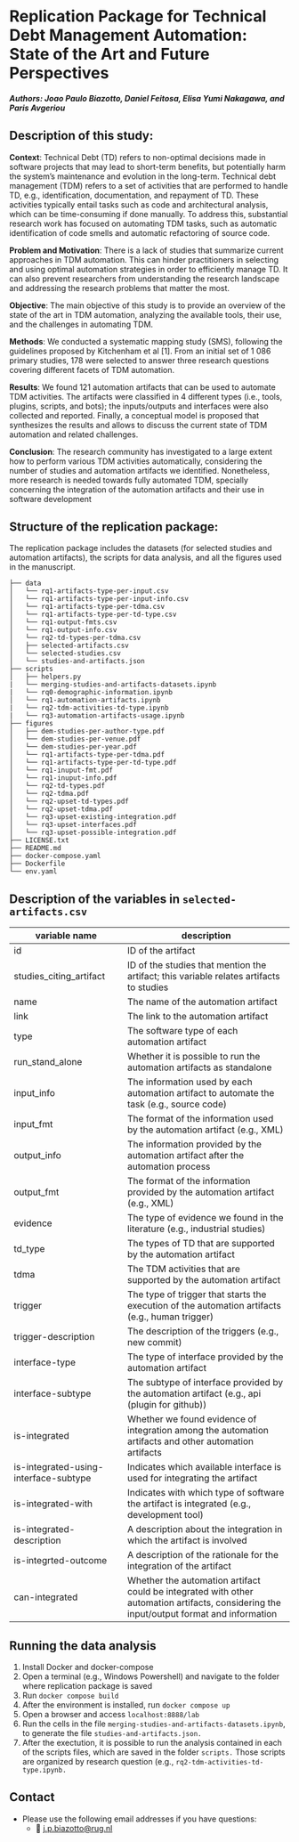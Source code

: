 # Replication Package for Technical Debt Management Automation: State of the Art and Future Perspectives

##### Authors: Joao Paulo Biazotto, Daniel Feitosa, Elisa Yumi Nakagawa, and Paris Avgeriou

## Description of this study:

__Context__: Technical Debt (TD) refers to non-optimal decisions made in software projects
that may lead to short-term benefits, but potentially harm the system’s maintenance
and evolution in the long-term. Technical debt management (TDM) refers to a set of
activities that are performed to handle TD, e.g., identification, documentation, and
repayment of TD. These activities typically entail tasks such as code and architectural
analysis, which can be time-consuming if done manually. To address this, substantial
research work has focused on automating TDM tasks, such as automatic identification
of code smells and automatic refactoring of source code.

__Problem and Motivation__: There is a lack of studies that summarize current
approaches in TDM automation. This can hinder practitioners in selecting and using
optimal automation strategies in order to efficiently manage TD. It can also prevent
researchers from understanding the research landscape and addressing the research
problems that matter the most.

__Objective__: The main objective of this study is to provide an overview of the state of the
art in TDM automation, analyzing the available tools, their use, and the challenges in
automating TDM.

__Methods__: We conducted a systematic mapping study (SMS), following the guidelines
proposed by Kitchenham et al [1]. From an initial set of 1 086 primary studies, 178 were
selected to answer three research questions covering different facets of TDM
automation.

__Results__: We found 121 automation artifacts that can be used to automate TDM
activities. The artifacts were classified in 4 different types (i.e., tools, plugins, scripts,
and bots); the inputs/outputs and interfaces were also collected and reported. Finally, a
conceptual model is proposed that synthesizes the results and allows to discuss the
current state of TDM automation and related challenges.

__Conclusion__: The research community has investigated to a large extent how to
perform various TDM activities automatically, considering the number of studies and
automation artifacts we identified. Nonetheless, more research is needed towards fully
automated TDM, specially concerning the integration of the automation artifacts and
their use in software development

## Structure of the replication package:

The replication package includes the datasets (for selected studies and automation artifacts), the scripts for data analysis, and all the figures used in the manuscript.

```
├── data
│   └── rq1-artifacts-type-per-input.csv
│   └── rq1-artifacts-type-per-input-info.csv
│   └── rq1-artifacts-type-per-tdma.csv
│   └── rq1-artifacts-type-per-td-type.csv
│   └── rq1-output-fmts.csv
│   └── rq1-output-info.csv
│   └── rq2-td-types-per-tdma.csv
│   ├── selected-artifacts.csv
│   └── selected-studies.csv
│   └── studies-and-artifacts.json
├── scripts
│   ├── helpers.py 
|   └── merging-studies-and-artifacts-datasets.ipynb
|   └── rq0-demographic-information.ipynb
│   └── rq1-automation-artifacts.ipynb
|   └── rq2-tdm-activities-td-type.ipynb
|   └── rq3-automation-artifacts-usage.ipynb
├── figures
│   ├── dem-studies-per-author-type.pdf
│   └── dem-studies-per-venue.pdf
│   └── dem-studies-per-year.pdf
│   └── rq1-artifacts-type-per-tdma.pdf
│   └── rq1-artifacts-type-per-td-type.pdf
│   └── rq1-inuput-fmt.pdf
│   └── rq1-inuput-info.pdf
│   └── rq2-td-types.pdf
│   └── rq2-tdma.pdf
│   └── rq2-upset-td-types.pdf
│   └── rq2-upset-tdma.pdf
│   └── rq3-upset-existing-integration.pdf
│   └── rq3-upset-interfaces.pdf
│   └── rq3-upset-possible-integration.pdf
├── LICENSE.txt
├── README.md
├── docker-compose.yaml
├── Dockerfile
└── env.yaml

```

## Description of the variables in ``selected-artifacts.csv``

| variable name                         | description                                                                                                                              |
|---------------------------------------|------------------------------------------------------------------------------------------------------------------------------------------|
| id                                    | ID of the artifact                                                                                                                       |
| studies_citing_artifact               | ID of the studies that mention the artifact; this variable relates artifacts to studies                                                  |
| name                                  | The name of the automation artifact                                                                                                      |
| link                                  | The link to the automation artifact                                                                                                      |
| type                                  | The software type of each automation artifact                                                                                            |
| run_stand_alone                       | Whether it is possible to run the automation artifacts as standalone                                                                     |
| input_info                            | The information used by each automation artifact to automate the task (e.g., source code)                                                |
| input_fmt                             | The format of the information used by the automation artifact (e.g., XML)                                                                |
| output_info                           | The information provided by the automation artifact after the automation process                                                         |
| output_fmt                            | The format of the information provided by the automation artifact (e.g., XML)                                                            |
| evidence                              | The type of evidence we found in the literature (e.g., industrial studies)                                                               |
| td_type                               | The types of TD that are supported by the automation artifact                                                                            |
| tdma                                  | The TDM activities that are supported by the automation artifact                                                                         |
| trigger                               | The type of trigger that starts the execution of the automation artifacts (e.g., human trigger)                                          |
| trigger-description                   | The description of the triggers (e.g., new commit)                                                                                       |
| interface-type                        | The type of interface provided by the automation artifact                                                                                |
| interface-subtype                     | The subtype of interface provided by the automation artifact (e.g., api (plugin for github))                                             |
| is-integrated                         | Whether we found evidence of integration among the automation artifacts and other automation artifacts                                   |
| is-integrated-using-interface-subtype | Indicates which available interface is used for integrating the artifact                                                                 |
| is-integrated-with                    | Indicates with which type of software the artifact is integrated (e.g., development tool)                                                |
| is-integrated-description             | A description about the integration in which the artifact is involved                                                                    |
| is-integrted-outcome                  | A description of the rationale for the integration of the artifact                                                                       |
| can-integrated                        | Whether the automation artifact could be integrated with other automation artifacts, considering the input/output format and information |

## Running the data analysis

1. Install Docker and docker-compose
2. Open a terminal (e.g., Windows Powershell) and navigate to the folder where replication package is saved
3. Run ``docker compose build``
4. After the environment is installed, run ``docker compose up``
5. Open a browser and access ``localhost:8888/lab``
6. Run the cells in the file ``merging-studies-and-artifacts-datasets.ipynb``, to generate the file ``studies-and-artifacts.json.``
7. After the exectution, it is possible to run the analysis contained in each of the scripts files, which are saved in the folder ``scripts.`` Those scripts are organized by research question (e.g., ``rq2-tdm-activities-td-type.ipynb.`` 


## Contact

- Please use the following email addresses if you have questions:
    - :email: <j.p.biazotto@rug.nl>

